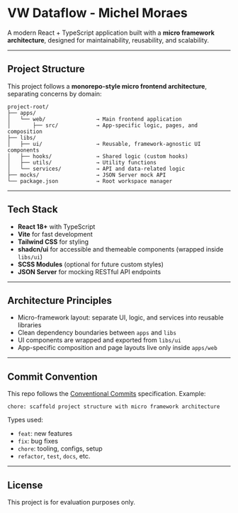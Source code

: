 # VW Dataflow - Michel Moraes

A modern React + TypeScript application built with a **micro framework architecture**, designed for maintainability, reusability, and scalability.

---

## Project Structure

This project follows a **monorepo-style micro frontend architecture**, separating concerns by domain:

```
project-root/
├── apps/
│   └── web/                → Main frontend application
│       ├── src/            → App-specific logic, pages, and composition
├── libs/
│   ├── ui/                 → Reusable, framework-agnostic UI components
│   ├── hooks/              → Shared logic (custom hooks)
│   ├── utils/              → Utility functions
│   └── services/           → API and data-related logic
├── mocks/                  → JSON Server mock API
└── package.json            → Root workspace manager
```
---

## Tech Stack

- **React 18+** with TypeScript
- **Vite** for fast development
- **Tailwind CSS** for styling
- **shadcn/ui** for accessible and themeable components (wrapped inside `libs/ui`)
- **SCSS Modules** (optional for future custom styles)
- **JSON Server** for mocking RESTful API endpoints

---

## Architecture Principles

- Micro-framework layout: separate UI, logic, and services into reusable libraries
- Clean dependency boundaries between `apps` and `libs`
- UI components are wrapped and exported from `libs/ui`
- App-specific composition and page layouts live only inside `apps/web`

---

## Commit Convention

This repo follows the [Conventional Commits](https://www.conventionalcommits.org/en/v1.0.0/) specification. 
Example:

```
chore: scaffold project structure with micro framework architecture
```

Types used:
- `feat`: new features
- `fix`: bug fixes
- `chore`: tooling, configs, setup
- `refactor`, `test`, `docs`, etc.
---

## License

This project is for evaluation purposes only.
